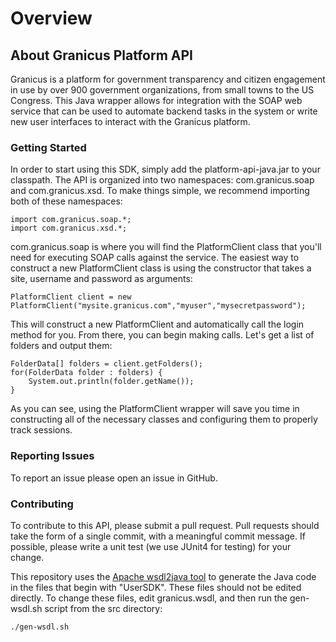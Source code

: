 Overview
===========

About Granicus Platform API
-------------

Granicus is a platform for government transparency and citizen engagement in use by over 900 government organizations,
from small towns to the US Congress. This Java wrapper allows for integration with the SOAP web service that can be
used to automate backend tasks in the system or write new user interfaces to interact with the Granicus platform.

### Getting Started
  
In order to start using this SDK, simply add the platform-api-java.jar to your classpath. The API is organized into two
namespaces: com.granicus.soap and com.granicus.xsd. To make things simple, we recommend importing both of these
namespaces:

    import com.granicus.soap.*;
    import com.granicus.xsd.*;


com.granicus.soap is where you will find the PlatformClient class that you'll need for executing SOAP calls against the
service. The easiest way to construct a new PlatformClient class is using the constructor that takes a site, username
and password as arguments:

    PlatformClient client = new PlatformClient("mysite.granicus.com","myuser","mysecretpassword");

This will construct a new PlatformClient and automatically call the login method for you. From there, you can begin
making calls. Let's get a list of folders and output them:

    FolderData[] folders = client.getFolders();
    for(FolderData folder : folders) {
        System.out.println(folder.getName());
    }

As you can see, using the PlatformClient wrapper will save you time in constructing all of the necessary classes and
configuring them to properly track sessions.

### Reporting Issues

To report an issue please open an issue in GitHub.

### Contributing

To contribute to this API, please submit a pull request. Pull requests should take the form of a single commit, with a
meaningful commit message. If possible, please write a unit test (we use JUnit4 for testing) for your change.

This repository uses the [Apache wsdl2java tool](https://cxf.apache.org/docs/wsdl-to-java.html) to generate the Java code in the files that begin with "UserSDK". These files should not be edited directly. To change these files, edit granicus.wsdl, and then run the gen-wsdl.sh script from the src directory:
    
    ./gen-wsdl.sh
